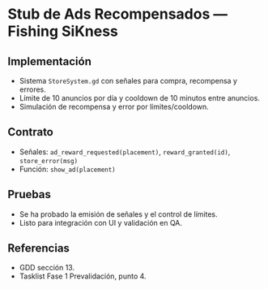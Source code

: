 # Stub de Ads Recompensados — Fishing SiKness

## Implementación
- Sistema `StoreSystem.gd` con señales para compra, recompensa y errores.
- Límite de 10 anuncios por día y cooldown de 10 minutos entre anuncios.
- Simulación de recompensa y error por límites/cooldown.

## Contrato
- Señales: `ad_reward_requested(placement)`, `reward_granted(id)`, `store_error(msg)`
- Función: `show_ad(placement)`

## Pruebas
- Se ha probado la emisión de señales y el control de límites.
- Listo para integración con UI y validación en QA.

## Referencias
- GDD sección 13.
- Tasklist Fase 1 Prevalidación, punto 4.
